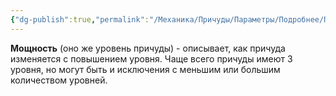 ```yaml
---
{"dg-publish":true,"permalink":"/Механика/Причуды/Параметры/Подробнее/Параметры причуд/Мощность/","noteIcon":"","created":"2025-09-11T18:52:06.332+03:00","updated":"2025-09-11T14:08:01.816+03:00"}
---
```


**Мощность** (оно же уровень причуды) - описывает, как причуда изменяется с повышением уровня. Чаще всего причуды имеют 3 уровня, но могут быть и исключения с меньшим или большим количеством уровней.